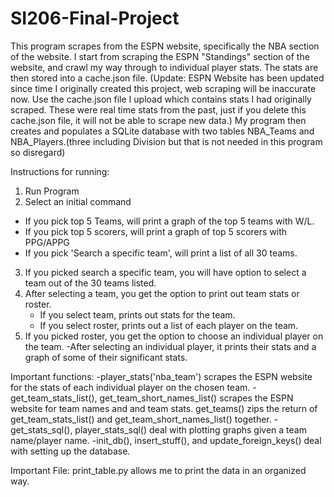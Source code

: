# SI206-Final-Project

This program scrapes from the ESPN website, specifically the NBA section of the
website. I start from scraping the ESPN "Standings" section of the website,
and crawl my way through to individual player stats. The stats are then stored
into a cache.json file. (Update: ESPN Website has been updated since time I
originally created this project, web scraping will be inaccurate now.
Use the cache.json file I upload which contains stats I had
originally scraped. These were real time stats from the past, just if you
delete this cache.json file, it will not be able to scrape new data.) My program
then creates and populates a SQLite database with two tables NBA_Teams and
NBA_Players.(three including Division but that is not needed in this program so
disregard)


Instructions for running:
1. Run Program
2. Select an initial command
  - If you pick top 5 Teams, will print a graph of the top 5 teams with W/L.
  - If you pick top 5 scorers, will print a graph of top 5 scorers with PPG/APPG
  - If you pick 'Search a specific team', will print a list of all 30 teams.
3. If you picked search a specific team, you will have option to select a team
   out of the 30 teams listed.
4. After selecting a team, you get the option to print out team stats or roster.
   - If you select team, prints out stats for the team.
   - If you select roster, prints out a list of each player on the team.
5. If you picked roster, you get the option to choose an individual player on
   the team.
   -After selecting an individual player, it prints their stats and a graph of
    some of their significant stats.

Important functions:
  -player_stats('nba_team') scrapes the ESPN website for the stats of each
   individual player on the chosen team.
  -get_team_stats_list(), get_team_short_names_list() scrapes the ESPN website
   for team names and and team stats. get_teams() zips the return of
   get_team_stats_list() and get_team_short_names_list() together.
  -get_stats_sql(), player_stats_sql() deal with plotting graphs given a team
   name/player name.
  -init_db(), insert_stuff(), and update_foreign_keys() deal with setting up
   the database.

Important File:
  print_table.py allows me to print the data in an organized way. 
